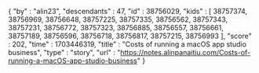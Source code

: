 {
  "by" : "alin23",
  "descendants" : 47,
  "id" : 38756029,
  "kids" : [ 38757374, 38756969, 38756648, 38757225, 38757335, 38756562, 38757343, 38757231, 38756772, 38757323, 38756885, 38756557, 38756661, 38757189, 38756596, 38756718, 38756817, 38757215, 38756993 ],
  "score" : 202,
  "time" : 1703446319,
  "title" : "Costs of running a macOS app studio business",
  "type" : "story",
  "url" : "https://notes.alinpanaitiu.com/Costs-of-running-a-macOS-app-studio-business"
}
